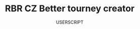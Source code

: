 ---
title: RBR CZ Better tourney creator
subtitle: USERSCRIPT
icon: file-code
image: /img/rbr-cz-tourney-creator.jpg
link: https://greasyfork.org/en/scripts/380592-rbr-cz-tourney-revamped
---
